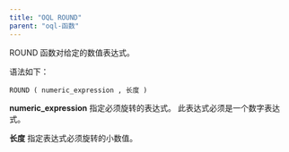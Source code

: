```yaml
---
title: "OQL ROUND"
parent: "oql-函数"
---
```



ROUND 函数对给定的数值表达式。

语法如下：

```
ROUND ( numeric_expression , 长度 )
```

**numeric_expression** 指定必须旋转的表达式。 此表达式必须是一个数字表达式。

**长度** 指定表达式必须旋转的小数值。
